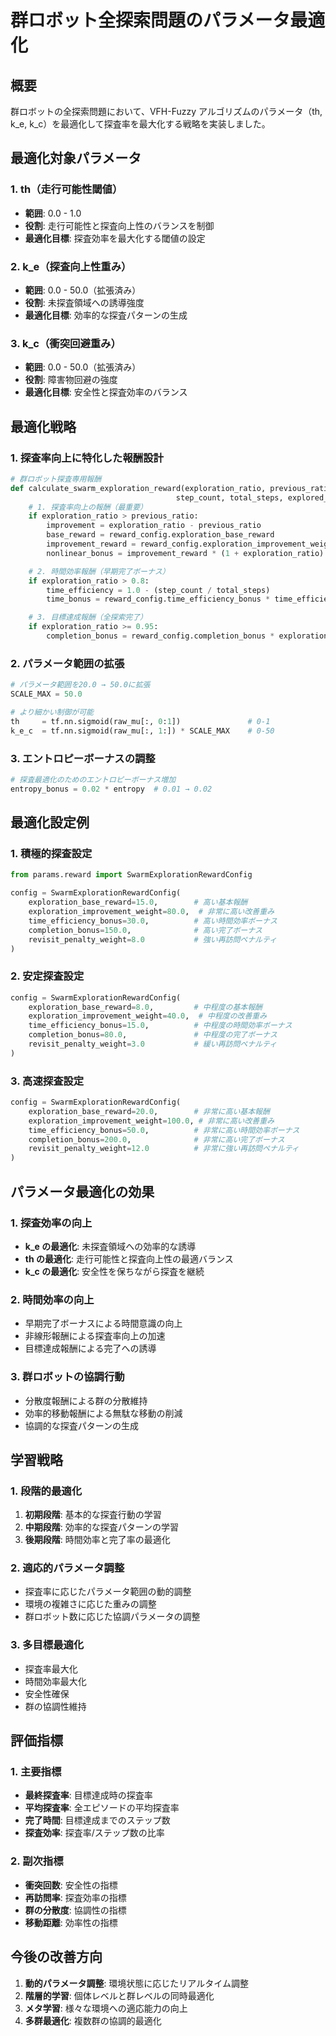 # 群ロボット全探索問題のパラメータ最適化

## 概要

群ロボットの全探索問題において、VFH-Fuzzy アルゴリズムのパラメータ（th, k_e, k_c）を最適化して探査率を最大化する戦略を実装しました。

## 最適化対象パラメータ

### 1. th（走行可能性閾値）

- **範囲**: 0.0 - 1.0
- **役割**: 走行可能性と探査向上性のバランスを制御
- **最適化目標**: 探査効率を最大化する閾値の設定

### 2. k_e（探査向上性重み）

- **範囲**: 0.0 - 50.0（拡張済み）
- **役割**: 未探査領域への誘導強度
- **最適化目標**: 効率的な探査パターンの生成

### 3. k_c（衝突回避重み）

- **範囲**: 0.0 - 50.0（拡張済み）
- **役割**: 障害物回避の強度
- **最適化目標**: 安全性と探査効率のバランス

## 最適化戦略

### 1. 探査率向上に特化した報酬設計

```python
# 群ロボット探査専用報酬
def calculate_swarm_exploration_reward(exploration_ratio, previous_ratio, reward_config,
                                     step_count, total_steps, explored_area, total_area):
    # 1. 探査率向上の報酬（最重要）
    if exploration_ratio > previous_ratio:
        improvement = exploration_ratio - previous_ratio
        base_reward = reward_config.exploration_base_reward
        improvement_reward = reward_config.exploration_improvement_weight * improvement
        nonlinear_bonus = improvement_reward * (1 + exploration_ratio)

    # 2. 時間効率報酬（早期完了ボーナス）
    if exploration_ratio > 0.8:
        time_efficiency = 1.0 - (step_count / total_steps)
        time_bonus = reward_config.time_efficiency_bonus * time_efficiency * exploration_ratio

    # 3. 目標達成報酬（全探索完了）
    if exploration_ratio >= 0.95:
        completion_bonus = reward_config.completion_bonus * exploration_ratio
```

### 2. パラメータ範囲の拡張

```python
# パラメータ範囲を20.0 → 50.0に拡張
SCALE_MAX = 50.0

# より細かい制御が可能
th     = tf.nn.sigmoid(raw_mu[:, 0:1])               # 0-1
k_e_c  = tf.nn.sigmoid(raw_mu[:, 1:]) * SCALE_MAX    # 0-50
```

### 3. エントロピーボーナスの調整

```python
# 探査最適化のためのエントロピーボーナス増加
entropy_bonus = 0.02 * entropy  # 0.01 → 0.02
```

## 最適化設定例

### 1. 積極的探査設定

```python
from params.reward import SwarmExplorationRewardConfig

config = SwarmExplorationRewardConfig(
    exploration_base_reward=15.0,        # 高い基本報酬
    exploration_improvement_weight=80.0,  # 非常に高い改善重み
    time_efficiency_bonus=30.0,          # 高い時間効率ボーナス
    completion_bonus=150.0,              # 高い完了ボーナス
    revisit_penalty_weight=8.0           # 強い再訪問ペナルティ
)
```

### 2. 安定探査設定

```python
config = SwarmExplorationRewardConfig(
    exploration_base_reward=8.0,         # 中程度の基本報酬
    exploration_improvement_weight=40.0,  # 中程度の改善重み
    time_efficiency_bonus=15.0,          # 中程度の時間効率ボーナス
    completion_bonus=80.0,               # 中程度の完了ボーナス
    revisit_penalty_weight=3.0           # 緩い再訪問ペナルティ
)
```

### 3. 高速探査設定

```python
config = SwarmExplorationRewardConfig(
    exploration_base_reward=20.0,        # 非常に高い基本報酬
    exploration_improvement_weight=100.0, # 非常に高い改善重み
    time_efficiency_bonus=50.0,          # 非常に高い時間効率ボーナス
    completion_bonus=200.0,              # 非常に高い完了ボーナス
    revisit_penalty_weight=12.0          # 非常に強い再訪問ペナルティ
)
```

## パラメータ最適化の効果

### 1. 探査効率の向上

- **k_e の最適化**: 未探査領域への効率的な誘導
- **th の最適化**: 走行可能性と探査向上性の最適バランス
- **k_c の最適化**: 安全性を保ちながら探査を継続

### 2. 時間効率の向上

- 早期完了ボーナスによる時間意識の向上
- 非線形報酬による探査率向上の加速
- 目標達成報酬による完了への誘導

### 3. 群ロボットの協調行動

- 分散度報酬による群の分散維持
- 効率的移動報酬による無駄な移動の削減
- 協調的な探査パターンの生成

## 学習戦略

### 1. 段階的最適化

1. **初期段階**: 基本的な探査行動の学習
2. **中期段階**: 効率的な探査パターンの学習
3. **後期段階**: 時間効率と完了率の最適化

### 2. 適応的パラメータ調整

- 探査率に応じたパラメータ範囲の動的調整
- 環境の複雑さに応じた重みの調整
- 群ロボット数に応じた協調パラメータの調整

### 3. 多目標最適化

- 探査率最大化
- 時間効率最大化
- 安全性確保
- 群の協調性維持

## 評価指標

### 1. 主要指標

- **最終探査率**: 目標達成時の探査率
- **平均探査率**: 全エピソードの平均探査率
- **完了時間**: 目標達成までのステップ数
- **探査効率**: 探査率/ステップ数の比率

### 2. 副次指標

- **衝突回数**: 安全性の指標
- **再訪問率**: 探査効率の指標
- **群の分散度**: 協調性の指標
- **移動距離**: 効率性の指標

## 今後の改善方向

1. **動的パラメータ調整**: 環境状態に応じたリアルタイム調整
2. **階層的学習**: 個体レベルと群レベルの同時最適化
3. **メタ学習**: 様々な環境への適応能力の向上
4. **多群最適化**: 複数群の協調的最適化
